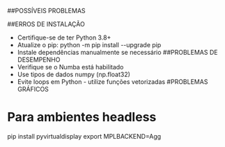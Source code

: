 ##POSSÍVEIS PROBLEMAS

##ERROS DE INSTALAÇÃO
- Certifique-se de ter Python 3.8+
- Atualize o pip: python -m pip install --upgrade pip
- Instale dependências manualmente se necessário
##PROBLEMAS DE DESEMPENHO
- Verifique se o Numba está habilitado
- Use tipos de dados numpy (np.float32)
- Evite loops em Python - utilize funções vetorizadas
#PROBLEMAS GRÁFICOS
# Para ambientes headless
pip install pyvirtualdisplay
export MPLBACKEND=Agg
